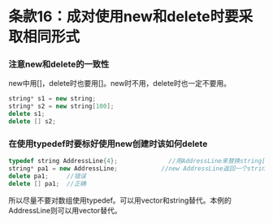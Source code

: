 # 条款16：成对使用new和delete时要采取相同形式
### 注意new和delete的一致性
new中用[]，delete时也要用[]。new时不用，delete时也一定不要用。
```c++
string* s1 = new string;
string* s2 = new string[100];
delete s1;
delete [] s2;
```
### 在使用typedef时要标好使用new创建时该如何delete
```c++
typedef string AddressLine{4};              //用AddressLine来替换string[4]
string* pa1 = new AddressLine;            //new AddressLine返回一个string*对象，就像string[4]一样
delete pa1;     //错误
delete [] pa1;  //正确
```
所以尽量不要对数组使用typedef。可以用vector和string替代。本例的AddressLine则可以用vector<string>替代。